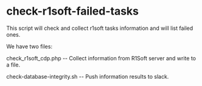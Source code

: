 # check-r1soft-failed-tasks
This script will check and collect r1soft tasks information and will list failed ones.

We have two files: 

check_r1soft_cdp.php -- Collect information from R1Soft server and write to a file.

check-database-integrity.sh -- Push information results to slack.
